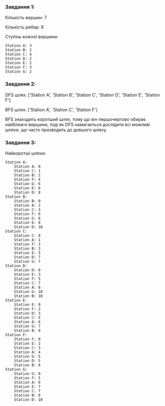 ### Завдання 1:

Кількість вершин: 7

Кількість ребер: 9

Ступінь кожної вершини:

    Station A: 3
    Station B: 2
    Station C: 4
    Station D: 2
    Station E: 2
    Station F: 3
    Station G: 2

### Завдання 2:

DFS шлях: ['Station A', 'Station B', 'Station C', 'Station D', 'Station E', 'Station F']

BFS шлях: ['Station A', 'Station C', 'Station F']

BFS знаходить коротший шлях, тому що він першочергово обирає найближчі вершини, тоді як DFS намагається дослідити всі можливі шляхи, що часто призводить до довшого шляху.

### Завдання 3:

Найкоротші шляхи:

    Station A:
        Station A: 0
        Station C: 1
        Station B: 2
        Station F: 4
        Station G: 6
        Station E: 6
        Station D: 8
    Station B:
        Station B: 0
        Station A: 2
        Station C: 3
        Station F: 6
        Station G: 8
        Station E: 8
        Station D: 10
    Station C:
        Station C: 0
        Station A: 1
        Station F: 3
        Station B: 3
        Station E: 5
        Station D: 7
        Station G: 7
    Station D:
        Station D: 0
        Station E: 3
        Station F: 5
        Station C: 7
        Station A: 8
        Station G: 10
        Station B: 10
    Station E:
        Station E: 0
        Station F: 2
        Station D: 3
        Station C: 5
        Station A: 6
        Station G: 7
        Station B: 8
    Station F:
        Station F: 0
        Station E: 2
        Station C: 3
        Station A: 4
        Station G: 5
        Station D: 5
        Station B: 6
    Station G:
        Station G: 0
        Station F: 5
        Station A: 6
        Station E: 7
        Station C: 7
        Station B: 8
        Station D: 10
